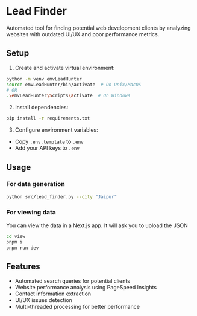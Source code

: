 # Lead Finder

Automated tool for finding potential web development clients by analyzing websites with outdated UI/UX and poor performance metrics.

## Setup

1. Create and activate virtual environment:
```bash
python -m venv emvLeadHunter
source emvLeadHunter/bin/activate  # On Unix/MacOS
# OR
.\emvLeadHunter\Scripts\activate  # On Windows
```

2. Install dependencies:
```bash
pip install -r requirements.txt
```

3. Configure environment variables:
- Copy `.env.template` to `.env`
- Add your API keys to `.env`

## Usage

### For data generation
```bash
python src/lead_finder.py --city "Jaipur"
```

### For viewing data
You can view the data in a Next.js app. It will ask you to upload the JSON

```bash
cd view
pnpm i
pnpm run dev
```

## Features

- Automated search queries for potential clients
- Website performance analysis using PageSpeed Insights
- Contact information extraction
- UI/UX issues detection
- Multi-threaded processing for better performance